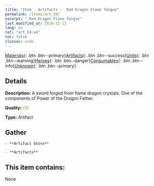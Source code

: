 ```yaml
---
title: "Item - Artifacts -  Red Dragon Flame Tongue"
permalink: /Items/art_59/
excerpt: " Red Dragon Flame Tongue"
last_modified_at: 2020-12-13
lang: en
ref: "art_59.md"
toc: false
classes: wide
---
```

 [Materials](/Items/){: .btn .btn--primary}[Artifacts](/Items/Artifacts/){: .btn .btn--success}[Units](/Items/Units/){: .btn .btn--warning}[Heroes](/Items/Heroes/){: .btn .btn--danger}[Consumables](/Items/Consumables/){: .btn .btn--info}[Unknown](/Items/Unknown/){: .btn .btn--primary}

## Details
 **Description:** A sword forged from flame dragon crystals. One of the components of Power of the Dragon Father.

 **Quality:** <span style="color: #FF8C00">OK</span>

 **Type:** Artifact

## Gather

    - **Artifact Store** 

    - **Artifacts** 



## This item contains:

  None

